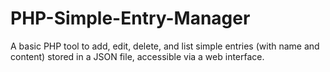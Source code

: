 # PHP-Simple-Entry-Manager
A basic PHP tool to add, edit, delete, and list simple entries (with name and content) stored in a JSON file, accessible via a web interface.
